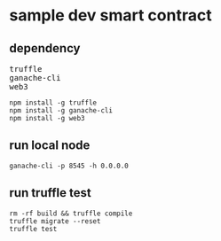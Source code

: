 # sample dev smart contract

## dependency
<pre>
truffle
ganache-cli
web3
</pre>

```
npm install -g truffle
npm install -g ganache-cli
npm install -g web3
```

## run local node
```
ganache-cli -p 8545 -h 0.0.0.0
```

## run truffle test
```
rm -rf build && truffle compile
truffle migrate --reset
truffle test
```
